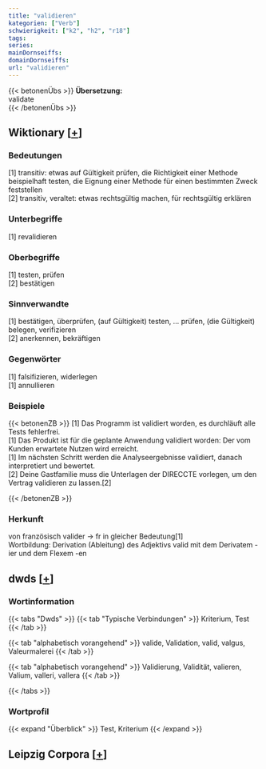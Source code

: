 ```yaml
---
title: "validieren"
kategorien: ["Verb"]
schwierigkeit: ["k2", "h2", "r18"]
tags:
series:
mainDornseiffs:
domainDornseiffs:
url: "validieren"
---
```


{{< betonenÜbs >}}
**Übersetzung:**  
validate  
{{< /betonenÜbs >}}

## Wiktionary [[+](https://de.wiktionary.org/wiki/validieren)]

### Bedeutungen
[1] transitiv: etwas auf Gültigkeit prüfen, die Richtigkeit einer Methode beispielhaft testen, die Eignung einer Methode für einen bestimmten Zweck feststellen  
[2] transitiv, veraltet: etwas rechtsgültig machen, für rechtsgültig erklären  

### Unterbegriffe
[1] revalidieren  

### Oberbegriffe
[1] testen, prüfen  
[2] bestätigen  

### Sinnverwandte
[1] bestätigen, überprüfen,  (auf Gültigkeit) testen, … prüfen, (die Gültigkeit) belegen, verifizieren  
[2] anerkennen, bekräftigen  

### Gegenwörter
[1] falsifizieren, widerlegen  
[1] annullieren  

### Beispiele
{{< betonenZB >}}
[1] Das Programm ist validiert worden, es durchläuft alle Tests fehlerfrei.  
[1] Das Produkt ist für die geplante Anwendung validiert worden: Der vom Kunden erwartete Nutzen wird erreicht.  
[1] Im nächsten Schritt werden die Analyseergebnisse validiert, danach interpretiert und bewertet.  
[2] Deine Gastfamilie muss die Unterlagen der DIRECCTE vorlegen, um den Vertrag validieren zu lassen.[2]  

{{< /betonenZB >}}
### Herkunft
von französisch valider → fr in gleicher Bedeutung[1]  
Wortbildung: Derivation (Ableitung) des Adjektivs valid mit dem Derivatem -ier und dem Flexem -en  



## dwds [[+](https://www.dwds.de/wb/validieren)]

### Wortinformation
{{< tabs "Dwds" >}}
{{< tab "Typische Verbindungen" >}}
Kriterium, Test
{{< /tab >}}

{{< tab "alphabetisch vorangehend" >}}
valide, Validation, valid, valgus, Valeurmalerei
{{< /tab >}}

{{< tab "alphabetisch vorangehend" >}}
Validierung, Validität, valieren, Valium, valleri, vallera
{{< /tab >}}

{{< /tabs >}}

### Wortprofil
{{< expand "Überblick" >}} Test, Kriterium {{< /expand >}}

## Leipzig Corpora [[+](https://corpora.uni-leipzig.de/en/res?word=validieren&corpusId=deu_newscrawl-public_2018)]

